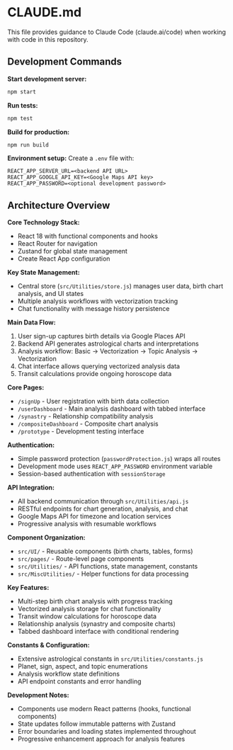 # CLAUDE.md

This file provides guidance to Claude Code (claude.ai/code) when working with code in this repository.

## Development Commands

**Start development server:**
```bash
npm start
```

**Run tests:**
```bash
npm test
```

**Build for production:**
```bash
npm run build
```

**Environment setup:**
Create a `.env` file with:
```
REACT_APP_SERVER_URL=<backend API URL>
REACT_APP_GOOGLE_API_KEY=<Google Maps API key>
REACT_APP_PASSWORD=<optional development password>
```

## Architecture Overview

**Core Technology Stack:**
- React 18 with functional components and hooks
- React Router for navigation
- Zustand for global state management
- Create React App configuration

**Key State Management:**
- Central store (`src/Utilities/store.js`) manages user data, birth chart analysis, and UI states
- Multiple analysis workflows with vectorization tracking
- Chat functionality with message history persistence

**Main Data Flow:**
1. User sign-up captures birth details via Google Places API
2. Backend API generates astrological charts and interpretations
3. Analysis workflow: Basic → Vectorization → Topic Analysis → Vectorization
4. Chat interface allows querying vectorized analysis data
5. Transit calculations provide ongoing horoscope data

**Core Pages:**
- `/signUp` - User registration with birth data collection
- `/userDashboard` - Main analysis dashboard with tabbed interface
- `/synastry` - Relationship compatibility analysis
- `/compositeDashboard` - Composite chart analysis
- `/prototype` - Development testing interface

**Authentication:**
- Simple password protection (`passwordProtection.js`) wraps all routes
- Development mode uses `REACT_APP_PASSWORD` environment variable
- Session-based authentication with `sessionStorage`

**API Integration:**
- All backend communication through `src/Utilities/api.js`
- RESTful endpoints for chart generation, analysis, and chat
- Google Maps API for timezone and location services
- Progressive analysis with resumable workflows

**Component Organization:**
- `src/UI/` - Reusable components (birth charts, tables, forms)
- `src/pages/` - Route-level page components
- `src/Utilities/` - API functions, state management, constants
- `src/MiscUtilities/` - Helper functions for data processing

**Key Features:**
- Multi-step birth chart analysis with progress tracking
- Vectorized analysis storage for chat functionality
- Transit window calculations for horoscope data
- Relationship analysis (synastry and composite charts)
- Tabbed dashboard interface with conditional rendering

**Constants & Configuration:**
- Extensive astrological constants in `src/Utilities/constants.js`
- Planet, sign, aspect, and topic enumerations
- Analysis workflow state definitions
- API endpoint constants and error handling

**Development Notes:**
- Components use modern React patterns (hooks, functional components)
- State updates follow immutable patterns with Zustand
- Error boundaries and loading states implemented throughout
- Progressive enhancement approach for analysis features